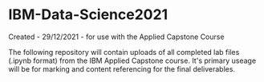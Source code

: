 # IBM-Data-Science2021
Created - 29/12/2021 - for use with the Applied Capstone Course

The following repository will contain uploads of all completed lab files (.ipynb format) from the IBM Applied Capstone course. It's primary useage will be for marking and content referencing for the final deliverables. 
